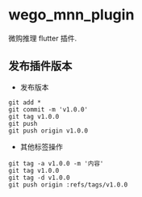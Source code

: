 # wego_mnn_plugin

微购推理 flutter 插件.

## 发布插件版本

- 发布版本

```
git add *
git commit -m 'v1.0.0'
git tag v1.0.0
git push
git push origin v1.0.0
```

- 其他标签操作

```
git tag -a v1.0.0 -m '内容'
git tag v1.0.0
git tag -d v1.0.0
git push origin :refs/tags/v1.0.0
```

